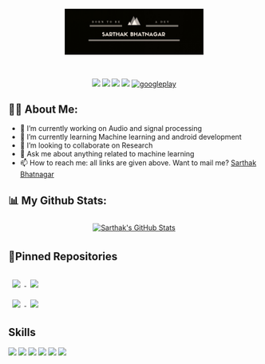 <p align="center"><img width="55%" src="Sarthak%20Bhatnagar%20(1).png" /></p>
<br>
<p align="center">
<a href = "https://www.linkedin.com/in/sarthak-bhatnagar-95973b192/"><img src="https://img.icons8.com/fluent/48/000000/linkedin.png"/></a>
<a href = "https://twitter.com/Sarthak37040143"><img src="https://img.icons8.com/fluent/48/000000/twitter.png"/></a>
<a href = "https://www.instagram.com/bhatnagarsarthak19/"><img src="https://img.icons8.com/fluent/48/000000/instagram-new.png"/></a>
<a href = "https://www.youtube.com/channel/UClif6g3JXMwirXIQuD80c3g"><img src="https://img.icons8.com/color/48/000000/youtube-play.png"/></a>
<a href = "https://play.google.com/store/apps/developer?id=Sarthak+Bhatnagar"><img src='https://cdn-icons-png.flaticon.com/512/888/888873.png' alt='googleplay' height='40'></a>
</p>

## 🙋‍♂️ About Me:

- 🔭 I’m currently working on Audio and signal processing
- 🌱 I’m currently learning Machine learning and android development 
- 👯 I’m looking to collaborate on Research 
- 💬 Ask me about anything related to machine learning 
- 📫 How to reach me: all links are given above. Want to mail me? [Sarthak Bhatnagar](mailto:bhatnagarsarthak3@gmail.com)


## 📊 My Github Stats:

<p align="center"><a href="https://github.com/sarthak7509">
  <img align="center" style="margin:0.5rem" src="https://github-readme-stats.vercel.app/api?username=sarthak7509&show_icons=true&line_height=27&count_private=true&theme=synthwave" alt="Sarthak's GitHub Stats" />
</a>
</p>

## 📌Pinned Repositories
<a href="https://github.com/sarthak7509/ConversationalAi">
  <img align="center" style="margin:1rem 0.5rem" src="https://github-readme-stats.vercel.app/api/pin/?username=sarthak7509&repo=ConversationalAi&title_color=ffffff&text_color=c9cacc&icon_color=4AB197&bg_color=1A2B34" />
</a>

<a href="https://github.com/sarthak7509/Melody-Generator">
  <img align="center" style="margin:1rem 0.5rem" src="https://github-readme-stats.vercel.app/api/pin/?username=sarthak7509&repo=Melody-Generator&title_color=ffffff&text_color=c9cacc&icon_color=4AB197&bg_color=1A2B34" />
  </a>

<br>

<a href="https://github.com/sarthak7509/Intent-chat-bot">
  <img align="center" style="margin:0.5rem" src="https://github-readme-stats.vercel.app/api/pin/?username=sarthak7509&repo=Intent-chat-bot&title_color=ffffff&text_color=c9cacc&icon_color=4AB197&bg_color=1A2B34" />
</a>

<a href="https://github.com/sarthak7509/Autonomus-car">
  <img align="center" style="margin:0.5rem" src="https://github-readme-stats.vercel.app/api/pin/?username=sarthak7509&repo=Autonomus-car&title_color=ffffff&text_color=c9cacc&icon_color=4AB197&bg_color=1A2B34" />
</a>

## Skills
![](https://img.shields.io/badge/Code-python-informational?style=flat&logo=python&logoColor=white&color=4AB197)
![](https://img.shields.io/badge/Code-tensorflow-informational?style=flat&logo=tensorflow&logoColor=white&color=4AB197)
![](https://img.shields.io/badge/tools-linux-informational?style=flat&logo=linux&logoColor=white&color=4AB197)
![](https://img.shields.io/badge/code-scikit-informational?style=flat&logo=scikit-learn&logoColor=white&color=4AB197)
![](https://img.shields.io/badge/code-flask-informational?style=flat&logo=flask&logoColor=white&color=4AB197)
![](https://img.shields.io/badge/cloud-aws-informational?style=flat&logo=amazon&logoColor=white&color=4AB197)


